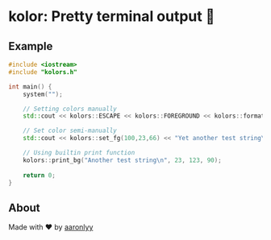 # kolor: Pretty terminal output 👾

## Example

```c++
#include <iostream>
#include "kolors.h"

int main() {
    system("");

    // Setting colors manually
    std::cout << kolors::ESCAPE << kolors::FOREGROUND << kolors::format_rgb(200, 20, 50) << kolors::M << "Test string\n" << kolors::RESET;

    // Set color semi-manually
    std::cout << kolors::set_fg(100,23,66) << "Yet another test string\n" << kolors::RESET;

    // Using builtin print function
    kolors::print_bg("Another test string\n", 23, 123, 90);
    
    return 0;
}
```

## About

Made with ♥ by [aaronlyy](https://github.com/aaronlyy)

